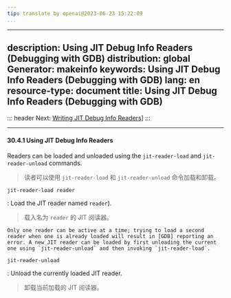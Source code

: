 ```yaml
---
tip: translate by openai@2023-06-23 15:22:09
...
```

---
description: Using JIT Debug Info Readers (Debugging with GDB)
distribution: global
Generator: makeinfo
keywords: Using JIT Debug Info Readers (Debugging with GDB)
lang: en
resource-type: document
title: Using JIT Debug Info Readers (Debugging with GDB)
--------------------------------------------------------

::: header
Next: [Writing JIT Debug Info Readers](Writing-JIT-Debug-Info-Readers.html#Writing-JIT-Debug-Info-Readers)]
:::

---

#### 30.4.1 Using JIT Debug Info Readers

Readers can be loaded and unloaded using the `jit-reader-load` and `jit-reader-unload` commands.

> 读者可以使用 `jit-reader-load` 和 `jit-reader-unload` 命令加载和卸载。

`jit-reader-load reader`

:   Load the JIT reader named `reader`).

> 载入名为 `reader` 的 JIT 阅读器。

```
Only one reader can be active at a time; trying to load a second reader when one is already loaded will result in [GDB] reporting an error. A new JIT reader can be loaded by first unloading the current one using `jit-reader-unload` and then invoking `jit-reader-load`.
```

`jit-reader-unload`

:   Unload the currently loaded JIT reader.

> 卸载当前加载的 JIT 阅读器。
